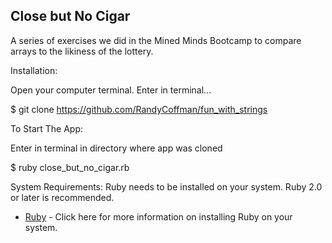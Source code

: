 ## Close but No Cigar
A series of exercises we did in the Mined Minds Bootcamp to compare arrays to the likiness of the lottery.

Installation:

Open your computer terminal. Enter in terminal...

$ git clone https://github.com/RandyCoffman/fun_with_strings

To Start The App:

Enter in terminal in directory where app was cloned

$ ruby close_but_no_cigar.rb

System Requirements:
Ruby needs to be installed on your system. Ruby 2.0 or later is recommended.

* [Ruby](https://www.ruby-lang.org/en/documentation/installation/) - Click here for more information on installing Ruby on your system.
